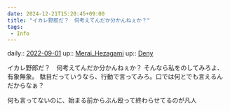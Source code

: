 ```yaml
---
date: 2024-12-21T15:20:45+09:00
title: "イカレ野郎だ？　何考えてんだか分かんねぇか？"
tags:
 - Info
---
```


daily:: [2022-09-01](Daily_Note/2022-09-01.md)
up:: [Merai_Hezagami](../Bar/Novel/Nacaria/Merai_Hezagami.md)
up:: [Deny](../Bar/Novel/Topics/Deny.md)

イカレ野郎だ？　何考えてんだか分かんねぇか？
そんなら私をのしてみろよ、有象無象。
駄目だっていうなら、行動で言ってみろ。口では何とでも言えるんだからなぁ？

何も言ってないのに、始まる前からぶん殴って終わらせてるのが凡人